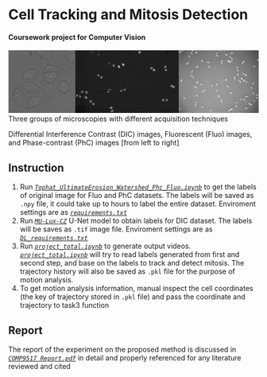 # Cell Tracking and Mitosis Detection
#### Coursework project for Computer Vision
![Cell%20Tracking%20and%20Mitosis%20Detection.png](https://github.com/melmarsezio/Computer-Vision/blob/master/Cell%20Tracking%20and%20Mitosis%20Detection.png) 
Three groups of microscopies with different acquisition techniques

Differential Interference Contrast (DIC) images, Fluorescent (Fluo) images, and Phase-contrast (PhC) images [from left to right] 
## Instruction
1. Run [*`Tophat_UltimateErosion_Watershed_Phc_Fluo.ipynb`*](https://github.com/miloooooz/computer_vision_cell_tracking/blob/master/Tophat_UltimateErosion_Watershed_Phc_Fluo.ipynb) to get the labels of original image for Fluo and PhC datasets. The labels will be saved as `.npy` file, it could take up to hours to label the entire dataset. Enviroment settings are as [*`requirements.txt`*](https://github.com/miloooooz/computer_vision_cell_tracking/blob/master/requirements.txt)
2. Run [*`MU-Lux-CZ`*](https://github.com/miloooooz/computer_vision_cell_tracking/tree/master/MU-Lux-CZ) U-Net model to obtain labels for DIC dataset. The labels will be saves as `.tif` image file. Enviroment settings are as [*`DL_requirements.txt`*](https://github.com/miloooooz/computer_vision_cell_tracking/blob/master/DL_requirements.txt)
2. Run [*`project_total.ipynb`*](https://github.com/miloooooz/computer_vision_cell_tracking/blob/master/project_total.ipynb) to generate output videos. [*`project_total.ipynb`*](https://github.com/miloooooz/computer_vision_cell_tracking/blob/master/project_total.ipynb) will try to read labels generated from first and second step, and base on the labels to track and detect mitosis. The trajectory history will also be saved as `.pkl` file for the purpose of motion analysis.
3. To get motion analysis information, manual inspect the cell coordinates (the key of trajectory stored in `.pkl` file) and pass the coordinate and trajectory to task3 function

## Report
The report of the experiment on the proposed method is discussed in [*`COMP9517 Report.pdf`*](https://github.com/miloooooz/computer_vision_cell_tracking/blob/master/COMP9517%20Report.pdf) in detail and properly referenced for any literature reviewed and cited
